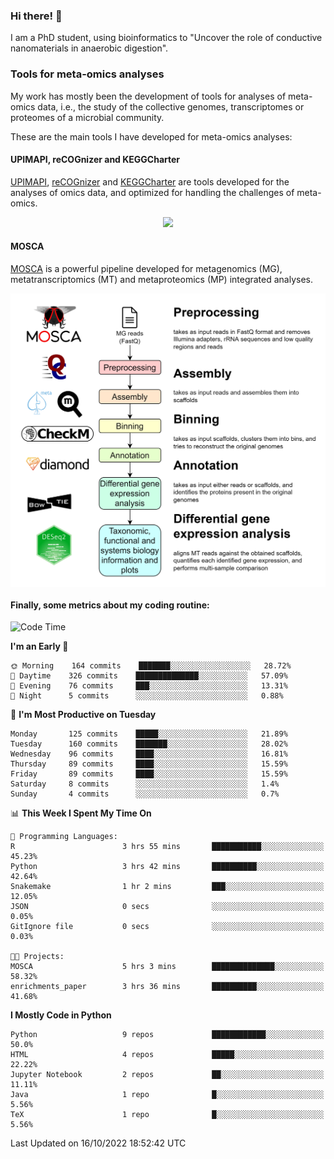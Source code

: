 ### Hi there! 👋

I am a PhD student, using bioinformatics to "Uncover the role of conductive nanomaterials in anaerobic digestion".

### Tools for meta-omics analyses

My work has mostly been the development of tools for analyses of meta-omics data, i.e., the study of the collective genomes, transcriptomes or proteomes of a microbial community.

These are the main tools I have developed for meta-omics analyses:

#### UPIMAPI, reCOGnizer and KEGGCharter

[UPIMAPI](https://github.com/iquasere/UPIMAPI), [reCOGnizer](https://github.com/iquasere/reCOGnizer) and [KEGGCharter](https://github.com/iquasere/KEGGCharter) are tools developed for the analyses of omics data, and optimized for handling the challenges of meta-omics.

<p align="center">
    <img src="assets/annotation_paper.png">
</p>

#### MOSCA

[MOSCA](https://github.com/iquasere/MOSCA) is a powerful pipeline developed for metagenomics (MG), metatranscriptomics (MT) and metaproteomics (MP) integrated analyses.

<p align="center">
    <img src="assets/mosca_workflow.png" align="center" width="700">
</p>


#### Finally, some metrics about my coding routine:

<!--START_SECTION:waka-->
![Code Time](http://img.shields.io/badge/Code%20Time-370%20hrs%2026%20mins-blue)

**I'm an Early 🐤** 

```text
🌞 Morning    164 commits    ███████░░░░░░░░░░░░░░░░░░   28.72% 
🌆 Daytime    326 commits    ██████████████░░░░░░░░░░░   57.09% 
🌃 Evening    76 commits     ███░░░░░░░░░░░░░░░░░░░░░░   13.31% 
🌙 Night      5 commits      ░░░░░░░░░░░░░░░░░░░░░░░░░   0.88%

```
📅 **I'm Most Productive on Tuesday** 

```text
Monday       125 commits    █████░░░░░░░░░░░░░░░░░░░░   21.89% 
Tuesday      160 commits    ███████░░░░░░░░░░░░░░░░░░   28.02% 
Wednesday    96 commits     ████░░░░░░░░░░░░░░░░░░░░░   16.81% 
Thursday     89 commits     ████░░░░░░░░░░░░░░░░░░░░░   15.59% 
Friday       89 commits     ████░░░░░░░░░░░░░░░░░░░░░   15.59% 
Saturday     8 commits      ░░░░░░░░░░░░░░░░░░░░░░░░░   1.4% 
Sunday       4 commits      ░░░░░░░░░░░░░░░░░░░░░░░░░   0.7%

```


📊 **This Week I Spent My Time On** 

```text
💬 Programming Languages: 
R                        3 hrs 55 mins       ███████████░░░░░░░░░░░░░░   45.23% 
Python                   3 hrs 42 mins       ██████████░░░░░░░░░░░░░░░   42.64% 
Snakemake                1 hr 2 mins         ███░░░░░░░░░░░░░░░░░░░░░░   12.05% 
JSON                     0 secs              ░░░░░░░░░░░░░░░░░░░░░░░░░   0.05% 
GitIgnore file           0 secs              ░░░░░░░░░░░░░░░░░░░░░░░░░   0.03%

🐱‍💻 Projects: 
MOSCA                    5 hrs 3 mins        ██████████████░░░░░░░░░░░   58.32% 
enrichments_paper        3 hrs 36 mins       ██████████░░░░░░░░░░░░░░░   41.68%

```

**I Mostly Code in Python** 

```text
Python                   9 repos             ████████████░░░░░░░░░░░░░   50.0% 
HTML                     4 repos             █████░░░░░░░░░░░░░░░░░░░░   22.22% 
Jupyter Notebook         2 repos             ██░░░░░░░░░░░░░░░░░░░░░░░   11.11% 
Java                     1 repo              █░░░░░░░░░░░░░░░░░░░░░░░░   5.56% 
TeX                      1 repo              █░░░░░░░░░░░░░░░░░░░░░░░░   5.56%

```



 Last Updated on 16/10/2022 18:52:42 UTC
<!--END_SECTION:waka-->
